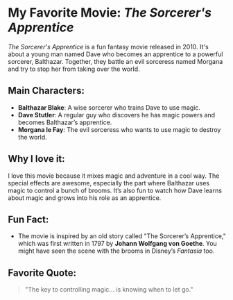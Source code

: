 # My Favorite Movie: *The Sorcerer's Apprentice*
*The Sorcerer's Apprentice* is a fun fantasy movie released in 2010. It's about a young man named Dave who becomes an apprentice to a powerful sorcerer, Balthazar. Together, they battle an evil sorceress named Morgana and try to stop her from taking over the world.

## Main Characters:
- **Balthazar Blake**: A wise sorcerer who trains Dave to use magic.
- **Dave Stutler**: A regular guy who discovers he has magic powers and becomes Balthazar’s apprentice.
- **Morgana le Fay**: The evil sorceress who wants to use magic to destroy the world.

## Why I love it:
I love this movie because it mixes magic and adventure in a cool way. The special effects are awesome, especially the part where Balthazar uses magic to control a bunch of brooms. It’s also fun to watch how Dave learns about magic and grows into his role as an apprentice.

## Fun Fact:
- The movie is inspired by an old story called "The Sorcerer’s Apprentice," which was first written in 1797 by **Johann Wolfgang von Goethe**. You might have seen the scene with the brooms in Disney’s *Fantasia* too.

## Favorite Quote:
> "The key to controlling magic... is knowing when to let go."
